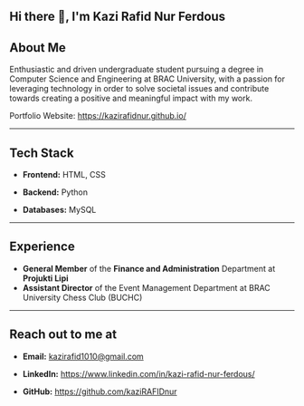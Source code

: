 ## Hi there 👋, I'm Kazi Rafid Nur Ferdous

## About Me

Enthusiastic and driven undergraduate student pursuing a degree in Computer Science and Engineering at BRAC University, with a passion for leveraging technology in order to solve societal issues and contribute towards creating a positive and meaningful impact with my work.

Portfolio Website: https://kazirafidnur.github.io/

---

## Tech Stack

- **Frontend:** HTML, CSS

- **Backend:** Python

- **Databases:** MySQL

---

## Experience

- **General Member** of the **Finance and Administration** Department at **Projukti Lipi**
- **Assistant Director** of the Event Management Department at BRAC University Chess Club (BUCHC)

---

## Reach out to me at

- **Email:** kazirafid1010@gmail.com

- **LinkedIn:** https://www.linkedin.com/in/kazi-rafid-nur-ferdous/

- **GitHub:** https://github.com/kaziRAFIDnur
  
